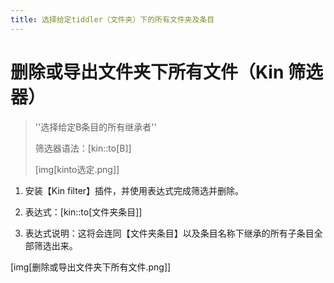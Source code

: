 ```yaml
---
title: 选择给定tiddler（文件夹）下的所有文件夹及条目
---
```


# 删除或导出文件夹下所有文件（Kin 筛选器）

>''选择给定B条目的所有继承者''
>
>筛选器语法：[kin::to[B]]
>
>[img[kinto选定.png]]



1. 安装【Kin filter】插件，并使用表达式完成筛选并删除。

1. 表达式：[kin::to[文件夹条目]]

1. 表达式说明：这将会连同【文件夹条目】以及条目名称下继承的所有子条目全部筛选出来。




[img[删除或导出文件夹下所有文件.png]]

